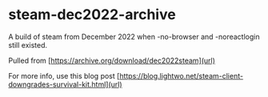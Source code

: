# steam-dec2022-archive
A build of steam from December 2022 when -no-browser and -noreactlogin still existed.

Pulled from [https://archive.org/download/dec2022steam](url)

For more info, use this blog post [https://blog.lightwo.net/steam-client-downgrades-survival-kit.html](url)
